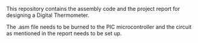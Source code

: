 This repository contains the assembly code and the project report for designing a Digital Thermometer.

The .asm file needs to be burned to the PIC microcontroller and the circuit as mentioned in the report needs to be set up.

